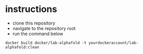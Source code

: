 # instructions
* clone this repository 
* navigate to the repository root
* run the command below 

```
docker build docker/lab-alphafold -t yourdockeraccount/lab-alphafold:clean
```